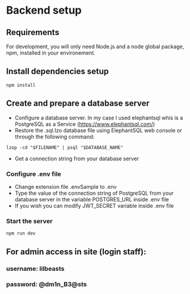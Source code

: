 # Backend setup

## Requirements

For development, you will only need Node.js and a node global package, npm, installed in your environement.

## Install dependencies setup

```
npm install
```

## Create and prepare a database server

- Configure a database server. In my case I used elephantsql whis is a PostgreSQL as a Service (https://www.elephantsql.com/)
- Restore the .sql.Izo database file using ElephantSQL web console or through the following command:

```
lzop -cd "$FILENAME" | psql "$DATABASE_NAME"
```

- Get a connection string from your database server

### Configure .env file

- Change extension file .envSample to .env
- Type the value of the connection string of PostgreSQL from your database server in the variable POSTGRES_URL inside .env file
- If you wish you can modify JWT_SECRET variable inside .env file

### Start the server

```
npm run dev
```

## For admin access in site (login staff):

### username: lilbeasts

### password: @dm1n_B3@sts

